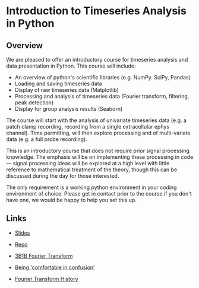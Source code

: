 # Introduction to Timeseries Analysis in Python

## Overview
We are pleased to offer an introductory course for timeseries analysis and data presentation in Python. This course will include:

* An overview of python's scientific libraries (e.g. NumPy. SciPy, Pandas)
* Loading and saving timeseries data 
* Display of raw timeseries data (Matplotlib)
* Processing and analysis of timeseries data (Fourier transform, filtering, peak detection)
* Display for group analysis results (Seaborn)

The course will start with the analysis of univariate timeseries data (e.g. a patch clamp recording, recording from a single extracellular ephys channel). Time permitting, will then explore processing and of multi-variate data (e.g. a full probe recording).

This is an introductory course that does not require prior signal processing knowledge. The emphasis will be on implementing these processing in code — signal processing ideas will be explored at a high level with little reference to mathematical treatment of the theory, though this can be discussed during the day for those interested.

The only requirement is a working python environment in your coding environment of choice. Please get in contact prior to the course if you don't have one, we would be happy to help you set this up.

## Links

* [Slides](https://docs.google.com/presentation/d/1auKX6nvKOJgY_fg_Su7TFEesEQs9YK7aesjoYnJAGy8/edit?usp=sharing)

* [Repo](https://github.com/neuroinformatics-unit/swc-timeseries-analysis-course-2023)

* [3B1B Fourier Transform](https://www.youtube.com/watch?v=spUNpyF58BY)

* [Being 'comfortable in confusion'](https://j2kun.svbtle.com/mathematicians-are-chronically-lost-and-confused)

* [Fourier Transform History](https://www.scientificamerican.com/article/the-fourier-transform/)

